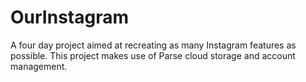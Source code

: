 # OurInstagram
A four day project aimed at recreating as many Instagram features as possible. This project makes use of Parse cloud storage and account management.
